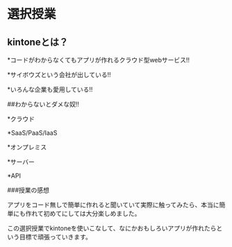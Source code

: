 # 選択授業

## kintoneとは？

*コードがわからなくてもアプリが作れるクラウド型webサービス!!

*サイボウズという会社が出している!!

*いろんな企業も愛用している!!

##わからないとダメな奴!!

*クラウド

*SaaS/PaaS/IaaS

*オンプレミス

*サーバー

*API

###授業の感想

アプリをコード無しで簡単に作れると聞いていて実際に触ってみたら、本当に簡単にも作れて初めてにしては大分楽しめました。

この選択授業でkintoneを使いこなして、なにかおもしろいアプリが作れたらという目標で頑張っていきます。
